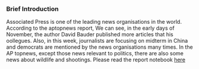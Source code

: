 ### Brief Introduction ###
Associated Press is one of the leading news organisations in the world. According to the aptopnews report, We can see, in the early days of November, the author  David Bauder published more articles that his oollegues.
Also, in this week, journalists are focusing on midterm in China and democrats are mentioned by the news organisations many times. In the AP topnews, except those news relevant to politics, there are also some news about wildlife and shootings.
Please read the report notebook [here](https://nbviewer.jupyter.org/github/warrior960812/python-data-assignments/blob/master/assignment2/assignment3%20APtopnews-visualization.ipynb
)
